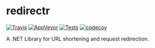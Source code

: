 # redirectr

[![Travis](https://travis-ci.org/bruno-garcia/redirectr.svg?branch=master)](https://travis-ci.org/bruno-garcia/redirectr/builds/632765857)
[![AppVeyor](https://ci.appveyor.com/api/projects/status/jl78mqeb5s81aehx?svg=true)](https://ci.appveyor.com/project/sentry/redirectr)
[![Tests](https://img.shields.io/appveyor/tests/bruno-garcia/redirectr/master?compact_message)](https://ci.appveyor.com/project/bruno-garcia/redirectr/branch/master/tests)
[![codecov](https://codecov.io/gh/bruno-garcia/redirectr/branch/master/graph/badge.svg)](https://codecov.io/gh/bruno-garcia/redirectr)


A .NET Library for URL shortening and request redirection.
  
